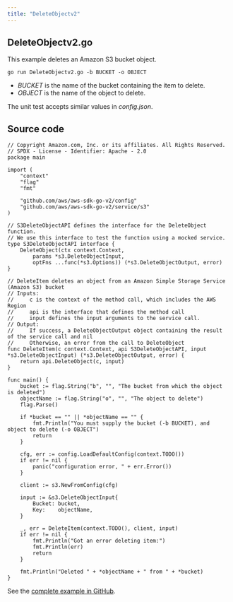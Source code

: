 ```yaml
---
title: "DeleteObjectv2"
---
```

## DeleteObjectv2.go

This example deletes an Amazon S3 bucket object.

`go run DeleteObjectv2.go -b BUCKET -o OBJECT`

- _BUCKET_ is the name of the bucket containing the item to delete.
- _OBJECT_ is the name of the object to delete.

The unit test accepts similar values in _config.json_.

## Source code

```
// Copyright Amazon.com, Inc. or its affiliates. All Rights Reserved.
// SPDX - License - Identifier: Apache - 2.0
package main

import (
	"context"
	"flag"
	"fmt"

	"github.com/aws/aws-sdk-go-v2/config"
	"github.com/aws/aws-sdk-go-v2/service/s3"
)

// S3DeleteObjectAPI defines the interface for the DeleteObject function.
// We use this interface to test the function using a mocked service.
type S3DeleteObjectAPI interface {
	DeleteObject(ctx context.Context,
		params *s3.DeleteObjectInput,
		optFns ...func(*s3.Options)) (*s3.DeleteObjectOutput, error)
}

// DeleteItem deletes an object from an Amazon Simple Storage Service (Amazon S3) bucket
// Inputs:
//     c is the context of the method call, which includes the AWS Region
//     api is the interface that defines the method call
//     input defines the input arguments to the service call.
// Output:
//     If success, a DeleteObjectOutput object containing the result of the service call and nil
//     Otherwise, an error from the call to DeleteObject
func DeleteItem(c context.Context, api S3DeleteObjectAPI, input *s3.DeleteObjectInput) (*s3.DeleteObjectOutput, error) {
	return api.DeleteObject(c, input)
}

func main() {
	bucket := flag.String("b", "", "The bucket from which the object is deleted")
	objectName := flag.String("o", "", "The object to delete")
	flag.Parse()

	if *bucket == "" || *objectName == "" {
		fmt.Println("You must supply the bucket (-b BUCKET), and object to delete (-o OBJECT")
		return
	}

	cfg, err := config.LoadDefaultConfig(context.TODO())
	if err != nil {
		panic("configuration error, " + err.Error())
	}

	client := s3.NewFromConfig(cfg)

	input := &s3.DeleteObjectInput{
		Bucket: bucket,
		Key:    objectName,
	}

	_, err = DeleteItem(context.TODO(), client, input)
	if err != nil {
		fmt.Println("Got an error deleting item:")
		fmt.Println(err)
		return
	}

	fmt.Println("Deleted " + *objectName + " from " + *bucket)
}

```

See the [complete example in GitHub](https://github.com/awsdocs/aws-doc-sdk-examples/blob/master/gov2/s3/DeleteObject/DeleteObjectv2.go).